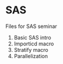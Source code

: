 # SAS

Files for SAS seminar

1. Basic SAS intro
2. Importicd macro
3. Stratify macro
4. Parallelization

